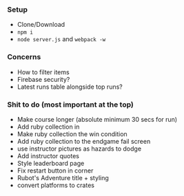 ### Setup

* Clone/Download
* `npm i`
* `node server.js` and `webpack -w`

### Concerns

* How to filter items
* Firebase security?
* Latest runs table alongside top runs?

### Shit to do (most important at the top)

* Make course longer (absolute minimum 30 secs for run)
* Add ruby collection in
* Make ruby collection the win condition
* Add ruby collection to the endgame fail screen
* use instructor pictures as hazards to dodge
* Add instructor quotes
* Style leaderboard page
* Fix restart button in corner
* Rubot's Adventure title + styling
* convert platforms to crates
